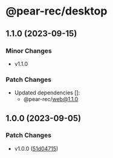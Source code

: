 # @pear-rec/desktop

## 1.1.0 (2023-09-15)

### Minor Changes

- v1.1.0

### Patch Changes

- Updated dependencies []:
  - @pear-rec/web@1.1.0

## 1.0.0 (2023-09-05)

### Patch Changes

- v1.0.0 ([51d04715](https://github.com/027xiguapi/pear-rec/commit/51d04715b7f2277185ebdb6dfa78527c70b11f03))
